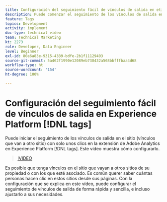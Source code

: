 ```yaml
---
title: Configuración del seguimiento fácil de vínculos de salida en etiquetas de Experience Platform
description: Puede comenzar el seguimiento de los vínculos de salida en el sitio (vínculos que van a otro sitio) con solo unos clics en la extensión de Adobe Analytics en etiquetas de Experience Platform. Este vídeo muestra cómo configurarlo.
feature: Tags
topics: Development
activity: implement
doc-type: technical video
team: Technical Marketing
kt: 2273
role: Developer, Data Engineer
level: Beginner
exl-id: 80a6a83e-9315-4339-bdfe-2b1f11129403
source-git-commit: 5a462f1990e12089eb738432a568bbfffbaa4d68
workflow-type: ht
source-wordcount: '154'
ht-degree: 100%

---
```


# Configuración del seguimiento fácil de vínculos de salida en Experience Platform [!DNL tags]

Puede iniciar el seguimiento de los vínculos de salida en el sitio (vínculos que van a otro sitio) con solo unos clics en la extensión de Adobe Analytics en Experience Platform [!DNL tags]. Este vídeo muestra cómo configurarlo.

>[!VIDEO](https://video.tv.adobe.com/v/25763/?quality=12&learn=on)

Es posible que tenga vínculos en el sitio que vayan a otros sitios de su propiedad o con los que esté asociado. Es común querer saber cuántas personas hacen clic en estos sitios desde sus páginas. Con la configuración que se explica en este vídeo, puede configurar el seguimiento de vínculos de salida de forma rápida y sencilla, e incluso ajustarlo a sus necesidades.
